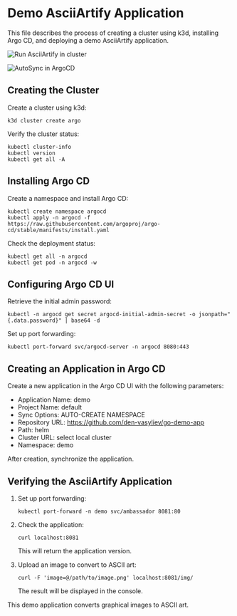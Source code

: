 # Demo AsciiArtify Application

This file describes the process of creating a cluster using k3d, installing Argo CD, and deploying a demo AsciiArtify application.

![Run AsciiArtify in cluster](./asciiartify.gif)

![AutoSync in ArgoCD](./sync.gif)

## Creating the Cluster

Create a cluster using k3d:

```
k3d cluster create argo
```

Verify the cluster status:

```
kubectl cluster-info
kubectl version
kubectl get all -A
```

## Installing Argo CD

Create a namespace and install Argo CD:

```
kubectl create namespace argocd
kubectl apply -n argocd -f https://raw.githubusercontent.com/argoproj/argo-cd/stable/manifests/install.yaml
```

Check the deployment status:

```
kubectl get all -n argocd
kubectl get pod -n argocd -w
```

## Configuring Argo CD UI

Retrieve the initial admin password:

```
kubectl -n argocd get secret argocd-initial-admin-secret -o jsonpath="{.data.password}" | base64 -d
```

Set up port forwarding:

```
kubectl port-forward svc/argocd-server -n argocd 8080:443
```

## Creating an Application in Argo CD

Create a new application in the Argo CD UI with the following parameters:

- Application Name: demo
- Project Name: default
- Sync Options: AUTO-CREATE NAMESPACE
- Repository URL: https://github.com/den-vasyliev/go-demo-app
- Path: helm
- Cluster URL: select local cluster
- Namespace: demo

After creation, synchronize the application.

## Verifying the AsciiArtify Application

1. Set up port forwarding:

   ```
   kubectl port-forward -n demo svc/ambassador 8081:80
   ```

2. Check the application:

   ```
   curl localhost:8081
   ```

   This will return the application version.

3. Upload an image to convert to ASCII art:
   ```
   curl -F 'image=@/path/to/image.png' localhost:8081/img/
   ```
   The result will be displayed in the console.

This demo application converts graphical images to ASCII art.
